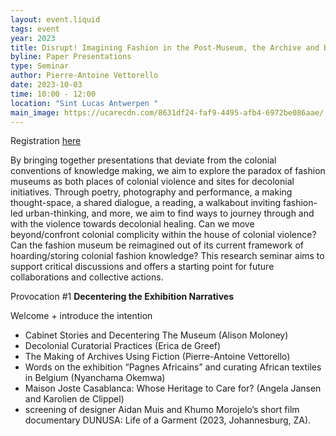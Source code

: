 ```yaml
---
layout: event.liquid
tags: event
year: 2023
title: Disrupt! Imagining Fashion in the Post-Museum, the Archive and Beyond
byline: Paper Presentations
type: Seminar
author: Pierre-Antoine Vettorello
date: 2023-10-03
time: 10:00 - 12:00
location: "Sint Lucas Antwerpen "
main_image: https://ucarecdn.com/8631df24-faf9-4495-afb4-6972be086aae/
---
```

Registration [here](https://forms.gle/LuBMFMEWDpZoeeEb6)

By bringing together presentations that deviate from the colonial conventions of knowledge making, we aim to explore the paradox of fashion museums as both places of colonial violence and sites for decolonial initiatives. Through poetry, photography and performance, a making thought-space, a shared dialogue, a reading, a walkabout inviting fashion-led urban-thinking, and more, we aim to find ways to journey through and with the violence towards decolonial healing. Can we move beyond/confront colonial complicity within the house of colonial violence? Can the fashion museum be reimagined out of its current framework of hoarding/storing colonial fashion knowledge? This research seminar aims to support critical discussions and offers a starting point for future collaborations and collective actions.

Provocation #1 **Decentering the Exhibition Narratives**

Welcome + introduce the intention 

* Cabinet Stories and Decentering The Museum (Alison Moloney)
* Decolonial Curatorial Practices (Erica de Greef) 
* The Making of Archives Using Fiction (Pierre-Antoine Vettorello)  
* Words on the exhibition “Pagnes Africains” and curating African textiles in Belgium (Nyanchama Okemwa)
* Maison Joste Casablanca: Whose Heritage to Care for? (Angela Jansen and Karolien de Clippel)
* screening of designer Aidan Muis and Khumo Morojelo’s short film documentary DUNUSA: Life of a Garment (2023, Johannesburg, ZA).